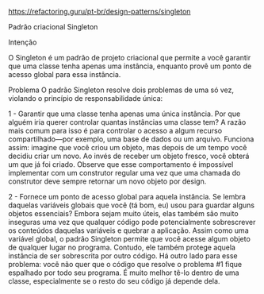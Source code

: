 https://refactoring.guru/pt-br/design-patterns/singleton

Padrão criacional Singleton

Intenção

O Singleton é um padrão de projeto criacional que permite a você garantir que uma classe tenha apenas uma instância, enquanto provê um ponto de acesso global para essa instância.

Problema
O padrão Singleton resolve dois problemas de uma só vez, violando o princípio de responsabilidade única:

1 - Garantir que uma classe tenha apenas uma única instância. Por que alguém iria querer controlar quantas instâncias uma classe tem? A razão mais comum para isso é para controlar o acesso a algum recurso compartilhado—por exemplo, uma base de dados ou um arquivo.
Funciona assim: imagine que você criou um objeto, mas depois de um tempo você decidiu criar um novo. Ao invés de receber um objeto fresco, você obterá um que já foi criado.
Observe que esse comportamento é impossível implementar com um construtor regular uma vez que uma chamada do construtor deve sempre retornar um novo objeto por design.

2 - Fornece um ponto de acesso global para aquela instância. Se lembra daquelas variáveis globais que você (tá bom, eu) usou para guardar alguns objetos essenciais? Embora sejam muito úteis, elas também são muito inseguras uma vez que qualquer código pode potencialmente sobrescrever os conteúdos daquelas variáveis e quebrar a aplicação.
Assim como uma variável global, o padrão Singleton permite que você acesse algum objeto de qualquer lugar no programa. Contudo, ele também protege aquela instância de ser sobrescrita por outro código.
Há outro lado para esse problema: você não quer que o código que resolve o problema #1 fique espalhado por todo seu programa. É muito melhor tê-lo dentro de uma classe, especialmente se o resto do seu código já depende dela.